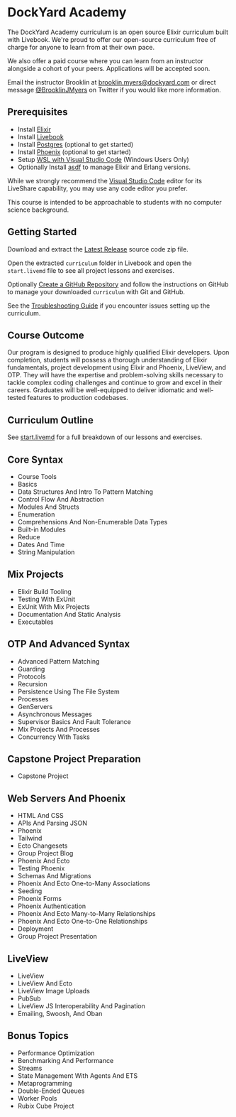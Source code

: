 # DockYard Academy

The DockYard Academy curriculum is an open source Elixir curriculum built with Livebook.
We're proud to offer our open-source curriculum free of charge for anyone to learn from at their own pace.

We also offer a paid course where you can learn from an instructor alongside a cohort of your peers. Applications will be accepted soon.

Email the instructor Brooklin at brooklin.myers@dockyard.com or direct message [@BrooklinJMyers](https://twitter.com/BrooklinJMyers) on Twitter if you would like more information.

## Prerequisites
* Install [Elixir](https://elixir-lang.org/install.html)
* Install [Livebook](https://github.com/livebook-dev/livebook)
* Install [Postgres](https://www.postgresql.org/download/) (optional to get started)
* Install [Phoenix](https://hexdocs.pm/phoenix/installation.html) (optional to get started)
* Setup [WSL with Visual Studio Code](https://code.visualstudio.com/docs/remote/wsl) (Windows Users Only)
* Optionally Install [asdf](https://asdf-vm.com/guide/getting-started.html) to manage Elixir and Erlang versions.

While we strongly recommend the [Visual Studio Code](https://code.visualstudio.com/) editor for its LiveShare capability, you may use any code editor you prefer.

This course is intended to be approachable to students with no computer science background.

## Getting Started

Download and extract the [Latest Release](https://github.com/DockYard-Academy/curriculum/releases) source code zip file.

Open the extracted `curriculum` folder in Livebook and open the `start.livemd` file to see all project lessons and exercises.

Optionally [Create a GitHub Repository](https://github.com/new) and follow the instructions on GitHub to manage your downloaded `curriculum` with Git and GitHub.

See the [Troubleshooting Guide](https://github.com/DockYard-Academy/curriculum/wiki/Troubleshooting) if you encounter issues setting up the curriculum.

## Course Outcome
Our program is designed to produce highly qualified Elixir developers. Upon completion, students will possess a thorough understanding of Elixir fundamentals, project development using Elixir and Phoenix, LiveView, and OTP. They will have the expertise and problem-solving skills necessary to tackle complex coding challenges and continue to grow and excel in their careers. Graduates will be well-equipped to deliver idiomatic and well-tested features to production codebases.

## Curriculum Outline
See [start.livemd](https://github.com/DockYard-Academy/curriculum/blob/main/start.livemd) for a full breakdown of our lessons and exercises.

<!-- course-outline-start -->
## Core Syntax
* Course Tools
* Basics
* Data Structures And Intro To Pattern Matching
* Control Flow And Abstraction
* Modules And Structs
* Enumeration
* Comprehensions And Non-Enumerable Data Types
* Built-in Modules
* Reduce
* Dates And Time
* String Manipulation
## Mix Projects
* Elixir Build Tooling
* Testing With ExUnit
* ExUnit With Mix Projects
* Documentation And Static Analysis
* Executables
## OTP And Advanced Syntax
* Advanced Pattern Matching
* Guarding
* Protocols
* Recursion
* Persistence Using The File System
* Processes
* GenServers
* Asynchronous Messages
* Supervisor Basics And Fault Tolerance
* Mix Projects And Processes
* Concurrency With Tasks
## Capstone Project Preparation
* Capstone Project
## Web Servers And Phoenix
* HTML And CSS
* APIs And Parsing JSON
* Phoenix
* Tailwind
* Ecto Changesets
* Group Project Blog
* Phoenix And Ecto
* Testing Phoenix
* Schemas And Migrations
* Phoenix And Ecto One-to-Many Associations
* Seeding
* Phoenix Forms
* Phoenix Authentication
* Phoenix And Ecto Many-to-Many Relationships
* Phoenix And Ecto One-to-One Relationships
* Deployment
* Group Project Presentation
## LiveView
* LiveView
* LiveView And Ecto
* LiveView Image Uploads
* PubSub
* LiveView JS Interoperability And Pagination
* Emailing, Swoosh, And Oban
## Bonus Topics
* Performance Optimization
* Benchmarking And Performance
* Streams
* State Management With Agents And ETS
* Metaprogramming
* Double-Ended Queues
* Worker Pools
* Rubix Cube Project

<!-- course-outline-start -->
